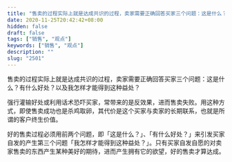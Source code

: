 ```yaml
---
title: "售卖的过程实际上就是达成共识的过程，卖家需要正确回答买家三个问题：这是什么？有什么益处？以及我怎样才能得到这种益处？"
date: 2020-11-25T20:42:42+08:00
hidden: false
draft: false
tags: ["销售", "观点"]
keywords: ["销售", "观点"]
description: ""
slug: "2501"
---
```


售卖的过程实际上就是达成共识的过程，卖家需要正确回答买家三个问题：这是什么？有什么好处？以及我怎样才能得到这种益处？

强行灌输好处或利用话术恐吓买家，常带来的是反效果，进而售卖失败。用这种方式，即使售卖成功也是杀鸡取卵，其代价是这个买家与卖家的长期联系，也就是所谓的客户终生价值。

好的售卖过程必须用前两个问题，即「这是什么？」、「有什么好处？」来引发买家自发的产生第三个问题「我怎样才能得到这种益处？」。只有买家自发自愿的对卖家售卖的东西产生某种美好的期待，进而产生拥有它的欲望，好的售卖才算达成。